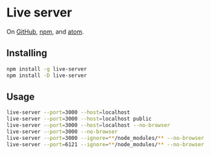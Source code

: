 # Live server

On [GitHub][github], [npm][npm], and [atom][atom].

[github]: https://github.com/tapio/live-server
[npm]: https://www.npmjs.com/package/nodemon
[atom]: https://atom.io/packages/atom-live-server

## Installing

```sh
npm install -g live-server
npm install -D live-server
```

## Usage

```sh
live-server --port=3000 --host=localhost
live-server --port=3000 --host=localhost public
live-server --port=3000 --host=localhost --no-browser
live-server --port=3000 --no-browser
live-server --port=3000 --ignore=**/node_modules/** --no-browser
live-server --port=6121 --ignore=**/node_modules/** --no-browser
```
